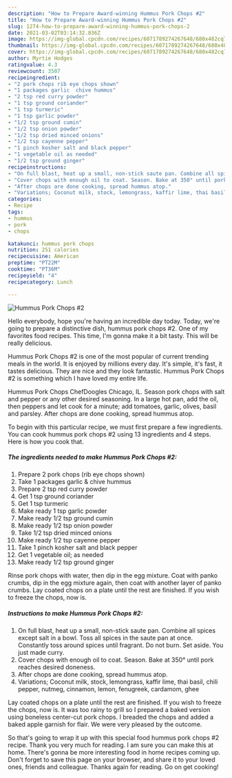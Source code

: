```yaml
---
description: "How to Prepare Award-winning Hummus Pork Chops #2"
title: "How to Prepare Award-winning Hummus Pork Chops #2"
slug: 1274-how-to-prepare-award-winning-hummus-pork-chops-2
date: 2021-03-02T03:14:32.836Z
image: https://img-global.cpcdn.com/recipes/6071789274267648/680x482cq70/hummus-pork-chops-2-recipe-main-photo.jpg
thumbnail: https://img-global.cpcdn.com/recipes/6071789274267648/680x482cq70/hummus-pork-chops-2-recipe-main-photo.jpg
cover: https://img-global.cpcdn.com/recipes/6071789274267648/680x482cq70/hummus-pork-chops-2-recipe-main-photo.jpg
author: Myrtie Hodges
ratingvalue: 4.3
reviewcount: 3507
recipeingredient:
- "2 pork chops rib eye chops shown"
- "1 packages garlic  chive hummus"
- "2 tsp red curry powder"
- "1 tsp ground coriander"
- "1 tsp turmeric"
- "1 tsp garlic powder"
- "1/2 tsp ground cumin"
- "1/2 tsp onion powder"
- "1/2 tsp dried minced onions"
- "1/2 tsp cayenne pepper"
- "1 pinch kosher salt and black pepper"
- "1 vegetable oil as needed"
- "1/2 tsp ground ginger"
recipeinstructions:
- "On full blast, heat up a small, non-stick saute pan. Combine all spices except salt in a bowl. Toss all spices in the saute pan at once. Constantly toss around spices until fragrant. Do not burn. Set aside. You just made curry."
- "Cover chops with enough oil to coat. Season. Bake at 350° until pork reaches desired doneness."
- "After chops are done cooking, spread hummus atop."
- "Variations; Coconut milk, stock, lemongrass, kaffir lime, thai basil, chili pepper, nutmeg, cinnamon, lemon, fenugreek, cardamom, ghee"
categories:
- Recipe
tags:
- hummus
- pork
- chops

katakunci: hummus pork chops 
nutrition: 251 calories
recipecuisine: American
preptime: "PT22M"
cooktime: "PT36M"
recipeyield: "4"
recipecategory: Lunch

---
```



![Hummus Pork Chops #2](https://img-global.cpcdn.com/recipes/6071789274267648/680x482cq70/hummus-pork-chops-2-recipe-main-photo.jpg)

Hello everybody, hope you're having an incredible day today. Today, we're going to prepare a distinctive dish, hummus pork chops #2. One of my favorites food recipes. This time, I'm gonna make it a bit tasty. This will be really delicious.

Hummus Pork Chops #2 is one of the most popular of current trending meals in the world. It is enjoyed by millions every day. It's simple, it's fast, it tastes delicious. They are nice and they look fantastic. Hummus Pork Chops #2 is something which I have loved my entire life.

Hummus Pork Chops ChefDoogles Chicago, IL. Season pork chops with salt and pepper or any other desired seasoning. In a large hot pan, add the oil, then peppers and let cook for a minute; add tomatoes, garlic, olives, basil and parsley. After chops are done cooking, spread hummus atop.


To begin with this particular recipe, we must first prepare a few ingredients. You can cook hummus pork chops #2 using 13 ingredients and 4 steps. Here is how you cook that.

<!--inarticleads1-->

##### The ingredients needed to make Hummus Pork Chops #2:

1. Prepare 2 pork chops (rib eye chops shown)
1. Take 1 packages garlic &amp; chive hummus
1. Prepare 2 tsp red curry powder
1. Get 1 tsp ground coriander
1. Get 1 tsp turmeric
1. Make ready 1 tsp garlic powder
1. Make ready 1/2 tsp ground cumin
1. Make ready 1/2 tsp onion powder
1. Take 1/2 tsp dried minced onions
1. Make ready 1/2 tsp cayenne pepper
1. Take 1 pinch kosher salt and black pepper
1. Get 1 vegetable oil; as needed
1. Make ready 1/2 tsp ground ginger


Rinse pork chops with water, then dip in the egg mixture. Coat with panko crumbs, dip in the egg mixture again, then coat with another layer of panko crumbs. Lay coated chops on a plate until the rest are finished. If you wish to freeze the chops, now is. 

<!--inarticleads2-->

##### Instructions to make Hummus Pork Chops #2:

1. On full blast, heat up a small, non-stick saute pan. Combine all spices except salt in a bowl. Toss all spices in the saute pan at once. Constantly toss around spices until fragrant. Do not burn. Set aside. You just made curry.
1. Cover chops with enough oil to coat. Season. Bake at 350° until pork reaches desired doneness.
1. After chops are done cooking, spread hummus atop.
1. Variations; Coconut milk, stock, lemongrass, kaffir lime, thai basil, chili pepper, nutmeg, cinnamon, lemon, fenugreek, cardamom, ghee


Lay coated chops on a plate until the rest are finished. If you wish to freeze the chops, now is. It was too rainy to grill so I prepared a baked version using boneless center-cut pork chops. I breaded the chops and added a baked apple garnish for flair. We were very pleased by the outcome. 

So that's going to wrap it up with this special food hummus pork chops #2 recipe. Thank you very much for reading. I am sure you can make this at home. There's gonna be more interesting food in home recipes coming up. Don't forget to save this page on your browser, and share it to your loved ones, friends and colleague. Thanks again for reading. Go on get cooking!
